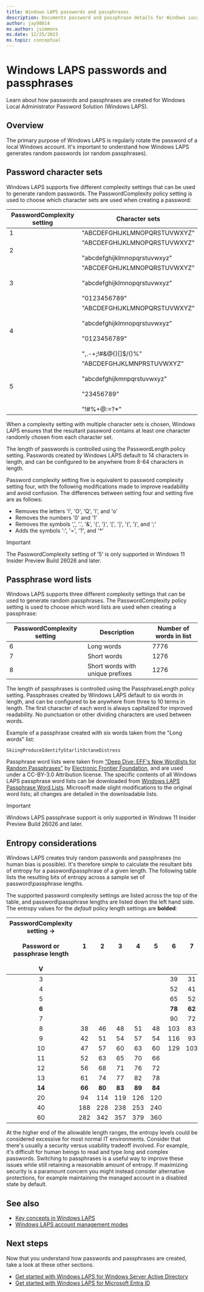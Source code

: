 ```yaml
---
title: Windows LAPS passwords and passphrases
description: Documents password and passphrase details for Windows Local Administrator Password Solution (Windows LAPS).
author: jay98014
ms.author: jsimmons
ms.date: 12/25/2023
ms.topic: conceptual
---
```


# Windows LAPS passwords and passphrases

Learn about how passwords and passphrases are created for Windows Local Administrator Password Solution (Windows LAPS).

## Overview

The primary purpose of Windows LAPS is regularly rotate the password of a local Windows account. It's important to understand how Windows LAPS generates random passwords (or random passphrases).

## Password character sets

Windows LAPS supports five different complexity settings that can be used to generate random passwords. The PasswordComplexity policy setting is used to choose which character sets are used when creating a password:

|PasswordComplexity setting|Character sets|
|---|---|
|1|"ABCDEFGHIJKLMNOPQRSTUVWXYZ"|
|2|"ABCDEFGHIJKLMNOPQRSTUVWXYZ"<br/><br/>"abcdefghijklmnopqrstuvwxyz"|
|3|"ABCDEFGHIJKLMNOPQRSTUVWXYZ"<br/><br/>"abcdefghijklmnopqrstuvwxyz"<br/><br/>"0123456789"|
|4|"ABCDEFGHIJKLMNOPQRSTUVWXYZ"<br/><br/>"abcdefghijklmnopqrstuvwxyz"<br/><br/>"0123456789"<br/><br/>",.-+;!#&@{}[]$/()%"|
|5|"ABCDEFGHJKLMNPRSTUVWXYZ"<br/><br/>"abcdefghijkmnpqrstuvwxyz"<br/><br/>"23456789"<br/><br/>"!#%+@:=?*"|

When a complexity setting with multiple character sets is chosen, Windows LAPS ensures that the resultant password contains at least one character randomly chosen from each character set.

The length of passwords is controlled using the PasswordLength policy setting. Passwords created by Windows LAPS default to 14 characters in length, and can be configured to be anywhere from 8-64 characters in length.

Password complexity setting five is equivalent to password complexity setting four, with  the following modifications made to improve readability and avoid confusion. The differences between setting four and setting five are as follows:

- Removes the letters 'I', 'O', 'Q', 'l', and 'o'
- Removes the numbers '0' and '1'
- Removes the symbols ',', '.', '&', '{', '}', '[', ']', '(', ')', and ';'
- Adds the symbols ':', '=', '?', and '*'

> [!IMPORTANT]
> The PasswordComplexity setting of '5' is only supported in Windows 11 Insider Preview Build 26026 and later.

## Passphrase word lists

Windows LAPS supports three different complexity settings that can be used to generate random passphrases. The PasswordComplexity policy setting is used to choose which word lists are used when creating a passphrase:

|PasswordComplexity setting|Description|Number of words in list|
|---|---|---|
|6|Long words|7776|
|7|Short words|1276|
|8|Short words with unique prefixes|1276|

The length of passphrases is controlled using the PassphraseLength policy setting. Passphrases created by Windows LAPS default to six words in length, and can be configured to be anywhere from three to 10 terms in length. The first character of each word is always capitalized for improved readability. No punctuation or other dividing characters are used between words.

Example of a passphrase created with six words taken from the "Long words" list:

`SkiingProduceIdentifyStarlitOctaneDistress`

Passphrase word lists were taken from ["Deep Dive: EFF's New Wordlists for Random Passphrases"](https://www.eff.org/deeplinks/2016/07/new-wordlists-random-passphrases) by [Electronic Frontier Foundation](https://www.eff.org/), and are used under a CC-BY-3.0 Attribution license. The specific contents of all Windows LAPS passphrase word lists can be downloaded from [Windows LAPS Passphrase Word Lists](https://go.microsoft.com/fwlink/?linkid=2255471). Microsoft made slight modifications to the original word lists; all changes are detailed in the downloadable lists.

> [!IMPORTANT]
> Windows LAPS passphrase support is only supported in Windows 11 Insider Preview Build 26026 and later.

## Entropy considerations

Windows LAPS creates truly random passwords and passphrases (no human bias is possible). It's therefore simple to calculate the resultant bits of entropy for a password\passphrase of a given length. The following table lists the resulting bits of entropy across a sample set of password\passphrase lengths.

The supported password complexity settings are listed across the top of the table, and password\passphrase lengths are listed down the left hand side. The entropy values for the *default* policy length settings are **bolded**:

|PasswordComplexity setting -><br/><br/>Password or passphrase length<br/><br/>V|1|2|3|4|5|6|7|8|
|:---:|:---:|:---:|:---:|:---:|:---:|:---:|:---:|:---:|
|3||||||39|31|31|
|4||||||52|41|41|
|5||||||65|52|52|
|**6**||||||**78**|**62**|**62**|
|7||||||90|72|72|
|8|38|46|48|51|48|103|83|83|
|9|42|51|54|57|54|116|93|93|
|10|47|57|60|63|60|129|103|103|
|11|52|63|65|70|66|||
|12|56|68|71|76|72|||
|13|61|74|77|82|78|||
|**14**|**66**|**80**|**83**|**89**|**84**|||
|20|94|114|119|126|120|||
|40|188|228|238|253|240|||
|60|282|342|357|379|360|||

At the higher end of the allowable length ranges, the entropy levels could be considered excessive for most normal IT environments. Consider that there's usually a security versus usability tradeoff involved. For example, it's difficult for human beings to read and type long and complex passwords. Switching to passphrases is a useful way to improve these issues while still retaining a reasonable amount of entropy. If maximizing security is a paramount concern you might instead consider alternative protections, for example maintaining the managed account in a disabled state by default.

## See also

- [Key concepts in Windows LAPS](laps-concepts-overview.md)
- [Windows LAPS account management modes](laps-concepts-account-management-modes.md)

## Next steps

Now that you understand how passwords and passphrases are created, take a look at these other sections.

- [Get started with Windows LAPS for Windows Server Active Directory](laps-scenarios-windows-server-active-directory.md)
- [Get started with Windows LAPS for Microsoft Entra ID](laps-scenarios-azure-active-directory.md)
